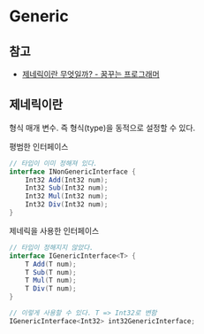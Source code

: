 # Generic

## 참고

- [제네릭이란 무엇일까? - 꿈꾸는 프로그래머](http://slaner.tistory.com/122)

## 제네릭이란

형식 매개 변수. 즉 형식(type)을 동적으로 설정할 수 있다.

평범한 인터페이스

```cs
// 타입이 이미 정해져 있다.
interface INonGenericInterface {
    Int32 Add(Int32 num);
    Int32 Sub(Int32 num);
    Int32 Mul(Int32 num);
    Int32 Div(Int32 num);
}
```

제네릭을 사용한 인터페이스

```cs
// 타입이 정해지지 않았다.
interface IGenericInterface<T> {
    T Add(T num);
    T Sub(T num);
    T Mul(T num);
    T Div(T num);
}

// 이렇게 사용할 수 있다. T => Int32로 변함
IGenericInterface<Int32> int32GenericInterface;
```
